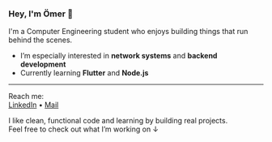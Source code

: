 ### Hey, I'm Ömer 👋

I'm a Computer Engineering student who enjoys building things that run behind the scenes.

-  I’m especially interested in **network systems** and **backend development**
-  Currently learning **Flutter** and **Node.js**

---
 Reach me:  
[LinkedIn](https://www.linkedin.com/in/omer-inkaya/) • [Mail](mailto:omer.inkaya@bahcesehir.edu.tr)

I like clean, functional code and learning by building real projects.  
Feel free to check out what I’m working on ↓
